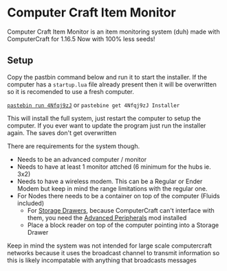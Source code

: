 # Computer Craft Item Monitor
Computer Craft Item Monitor is an item monitoring system (duh) made with ComputerCraft for 1.16.5
Now with 100% less seeds!

## Setup
Copy the pastbin command below and run it to start the installer.
If the computer has a `startup.lua` file already present then it will be overwritten so it is recomended to use a fresh computer.

[`pastebin run 4Nfqj9zJ`](https://pastebin.com/4Nfqj9zJ) or
`pastebine get 4Nfqj9zJ Installer`

This will install the full system, just restart the computer to setup the computer.
If you ever want to update the program just run the installer again. The saves don't get overwritten

There are requirements for the system though.
- Needs to be an advanced computer / monitor
- Needs to have at least 1 monitor attched (6 minimum for the hubs ie. 3x2)
- Needs to have a wireless modem. This can be a Regular or Ender Modem but keep in mind the range limitations with the regular one.
- For Nodes there needs to be a container on top of the computer (Fluids included)
    - For [Storage Drawers](https://www.curseforge.com/minecraft/mc-mods/storage-drawers), because ComputerCraft can't interface with them, you need the [Advanced Peripherals](https://www.curseforge.com/minecraft/mc-mods/advanced-peripherals) mod installed
    - Place a block reader on top of the computer pointing into a Storage Drawer

Keep in mind the system was not intended for large scale computercraft networks because it uses the broadcast channel to transmit information so this is likely incompatable with anything that broadcasts messages
